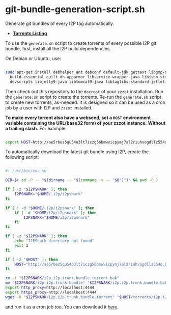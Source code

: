 # git-bundle-generation-script.sh

Generate git bundles of every I2P tag automatically.

 - **[Torrents Listing](TORRENTS.html)**

To use the `generate.sh` script to create torrents of every possible I2P git bundle,
first, install all the I2P build dependencies.

On Debian or Ubuntu, use:

```sh

sudo apt-get install debhelper ant debconf default-jdk gettext libgmp-dev po-debconf fakeroot \
  build-essential quilt dh-apparmor libservice-wrapper-java libjson-simple-java \
  devscripts libjetty9-java libtomcat9-java libtaglibs-standard-jstlel-java libgetopt-java git
```

Then check out this repository to the `docroot` of your `zzzot` installation.
Run the `generate.sh` script to create the torrents.
Re-run the `generate.sh` script to create new torrents, as-needed.
It is designed so it can be used as a cron job by a user with I2P and `zzzot` installed.

**To make every torrent also have a webseed, set a `HOST` environment variable containing the URL(base32 form) of your zzzot instance.**
**Without a trailing slash.**
For example:

```sh

export HOST=http://ae5rbez5qu54o3lt7iczg56bmwvicpymj7al2riuhvogdllz554q.b32.i2p
```

To automatically download the latest git bundle using I2P, create the following script:

```sh

#! /usr/bin/env sh

DIR=$( cd -P -- "$(dirname -- "$(command -v -- "$0")")" && pwd -P )

if [ -z "$I2PSNARK" ]; then
    I2PSNARK="$HOME/.i2p/i2psnark"
fi

if [ ! -d "$HOME/.i2p/i2psnark" ]; then
    if [ -d "$HOME/i2p/i2psnark" ]; then
        I2PSNARK="$HOME/i2p/i2psnark"
    fi
fi

if [ -z "$I2PSNARK" ]; then
    echo "I2PSnark directory not found"
    exit 1
fi

if [ -z "$HOST" ]; then
    HOST="http://ae5rbez5qu54o3lt7iczg56bmwvicpymj7al2riuhvogdllz554q.b32.i2p"
fi

rm -f "$I2PSNARK/i2p.i2p.trunk.bundle.torrent.bak" 
mv "$I2PSNARK/i2p.i2p.trunk.bundle" "$I2PSNARK/i2p.i2p.trunk.bundle.bak"; true
export http_proxy=http://localhost:4444
export https_proxy=http://localhost:4444
wget -O "$I2PSNARK/i2p.i2p.trunk.bundle.torrent" "$HOST/torrents/i2p.i2p.trunk.bundle.torrent"
```

and run it as a cron job too. You can download it [here](http://ae5rbez5qu54o3lt7iczg56bmwvicpymj7al2riuhvogdllz554q.b32.i2p/peer.sh).
